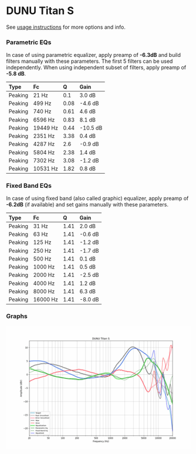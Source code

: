 # DUNU Titan S
See [usage instructions](https://github.com/jaakkopasanen/AutoEq#usage) for more options and info.

### Parametric EQs
In case of using parametric equalizer, apply preamp of **-6.3dB** and build filters manually
with these parameters. The first 5 filters can be used independently.
When using independent subset of filters, apply preamp of **-5.8 dB**.

| Type    | Fc       |    Q | Gain     |
|:--------|:---------|:-----|:---------|
| Peaking | 21 Hz    | 0.1  | 3.0 dB   |
| Peaking | 499 Hz   | 0.08 | -4.6 dB  |
| Peaking | 740 Hz   | 0.61 | 4.6 dB   |
| Peaking | 6596 Hz  | 0.83 | 8.1 dB   |
| Peaking | 19449 Hz | 0.44 | -10.5 dB |
| Peaking | 2351 Hz  | 3.38 | 0.4 dB   |
| Peaking | 4287 Hz  | 2.6  | -0.9 dB  |
| Peaking | 5804 Hz  | 2.38 | 1.4 dB   |
| Peaking | 7302 Hz  | 3.08 | -1.2 dB  |
| Peaking | 10531 Hz | 1.82 | 0.8 dB   |

### Fixed Band EQs
In case of using fixed band (also called graphic) equalizer, apply preamp of **-6.2dB**
(if available) and set gains manually with these parameters.

| Type    | Fc       |    Q | Gain    |
|:--------|:---------|:-----|:--------|
| Peaking | 31 Hz    | 1.41 | 2.0 dB  |
| Peaking | 63 Hz    | 1.41 | -0.6 dB |
| Peaking | 125 Hz   | 1.41 | -1.2 dB |
| Peaking | 250 Hz   | 1.41 | -1.7 dB |
| Peaking | 500 Hz   | 1.41 | 0.1 dB  |
| Peaking | 1000 Hz  | 1.41 | 0.5 dB  |
| Peaking | 2000 Hz  | 1.41 | -2.5 dB |
| Peaking | 4000 Hz  | 1.41 | 1.2 dB  |
| Peaking | 8000 Hz  | 1.41 | 6.3 dB  |
| Peaking | 16000 Hz | 1.41 | -8.0 dB |

### Graphs
![](./DUNU%20Titan%20S.png)